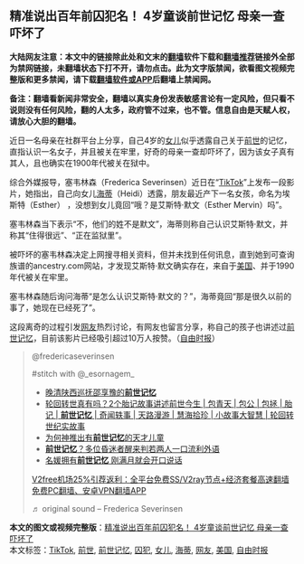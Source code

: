  <h2>精准说出百年前囚犯名！ 4岁童谈前世记忆 母亲一查吓坏了</h2> <p class="notice"><b>大陆网友注意：本文中的链接除此处和文末的<a href="https://github.com/bannedbook/fanqiang" >翻墙</a>软件下载和<a href="https://github.com/killgcd/justmysocks/blob/master/README.md">翻墙推荐</a>链接外全部为禁网链接，未翻墙状态下打不开，请勿点击。此为文字版禁闻，欲看图文视频完整版和更多禁闻，请下载<a href="https://github.com/bannedbook/fanqiang">翻墙软件或APP</a>后翻墙上禁闻网。</p><p>备注：翻墙看新闻非常安全，翻墙以真实身份发表敏感言论有一定风险，但只看不说则没有任何风险，翻的人太多，政府管不过来，也不管。信息自由是天赋人权，请放心大胆的翻墙。</b></p>  <div class="entry"> <p>                                          </p> <p>近日一名母亲在社群平台上分享，自己4岁的<a href="https://www.bannedbook.org/bnews/tag/%e5%a5%b3%e5%84%bf/" class="st_tag internal_tag" rel="tag" title="标签 女儿 下的日志">女儿</a>似乎透露自己关于<a href="https://www.bannedbook.org/bnews/tag/%e5%89%8d%e4%b8%96/" class="st_tag internal_tag" rel="tag" title="标签 前世 下的日志">前世</a>的记忆，直指认识一名女子，并且被关在牢里，好奇的母亲一查却吓坏了，因为该女子真有其人，且也确实在1900年代被关在狱中。</p> <p>综合外媒报导，塞韦林森（Frederica Severinsen）近日在“<a href="https://www.bannedbook.org/bnews/tag/tiktok/" class="st_tag internal_tag" rel="tag" title="标签 TikTok 下的日志">TikTok</a>”上发布一段影片，她指出，自己向女儿<a href="https://www.bannedbook.org/bnews/tag/%e6%b5%b7%e8%92%82/" class="st_tag internal_tag" rel="tag" title="标签 海蒂 下的日志">海蒂</a>（Heidi）透露，朋友最近产下一名女孩，命名为埃斯特（Esther） ，没想到女儿竟回“哦？是艾斯特‧默文（Esther Mervin）吗”。</p> <p>塞韦林森当下表示“不，他们的姓不是默文”，海蒂则称自己认识艾斯特‧默文，并称其“住得很远”、“正在监狱里”。</p> <p>被吓坏的塞韦林森决定上网搜寻相关资料，但并未找到任何讯息，直到她到可查询族谱的ancestry.com网站，才发现艾斯特‧默文确实存在，来自于<a href="https://www.bannedbook.org/bnews/tag/%e7%be%8e%e5%9b%bd/" class="st_tag internal_tag" rel="tag" title="标签 美国 下的日志">美国</a>、并于1990年代被关在牢里。</p>  <p>塞韦林森随后询问海蒂“是怎么认识艾斯特‧默文的？”，海蒂竟回“那是很久以前的事了，她现在已经死了”。</p> <p>这段离奇的过程引发<a href="https://www.bannedbook.org/bnews/tag/%e7%bd%91%e5%8f%8b/" class="st_tag internal_tag" rel="tag" title="标签 网友 下的日志">网友</a>热烈讨论，有网友也留言分享，称自己的孩子也讲述过<a href="https://www.bannedbook.org/bnews/tag/%e5%89%8d%e4%b8%96%e8%ae%b0%e5%bf%86/" class="st_tag internal_tag" rel="tag" title="标签 前世记忆 下的日志">前世记忆</a>，目前该影片已经吸引超过10万人按赞。（<a href="https://www.bannedbook.org/bnews/tag/%e8%87%aa%e7%94%b1%e6%97%b6%e6%8a%a5/" class="st_tag internal_tag" rel="tag" title="标签 自由时报 下的日志">自由时报</a>）</p> <blockquote class="tiktok-embed" cite="https://www.tiktok.com/@fredericaseverinsen/video/6906605591049833729" data-video-id="6906605591049833729" style="max-width: 605px;min-width: 325px;"><p>  @fredericaseverinsen  </p> <p>#stitch with @_esornagem_</p> <ul class='op-related-articles' title='相关阅读'> <li><a href='https://www.bannedbook.org/bnews/lifebaike/20201209/1444731.html' target='_blank'>晚清陕西巡抚邵享豫的<b>前世记忆</b></a></li> <li><a href='https://www.bannedbook.org/bnews/bannedvideo/20200705/1356009.html' target='_blank'>轮回转世真有吗？2个胎记故事讲述前世今生 | 包青天 | 包公 | 包拯 | 胎记 | <b>前世记忆</b> | 奇闻轶事 | 天路漫游 | 慧海拾珍 | 小故事大智慧 | 轮回转世纪实故事</a></li> <li><a href='https://www.bannedbook.org/bnews/ccpdope/20200413/1311537.html' target='_blank'>为何神推出有<b>前世记忆</b>的天才儿童</a></li> <li><a href='https://www.bannedbook.org/bnews/funmedia/20200410/1309799.html' target='_blank'><b>前世记忆</b>？多位昏迷者醒来判若两人一口流利外语</a></li> <li><a href='https://www.bannedbook.org/bnews/lifebaike/20200312/1292480.html' target='_blank'>名媛拥有<b>前世记忆</b> 刚满月就会开口说话</a></li> </ul> <p class="texttj"> <a href="https://www.bannedbook.org/forum23/topic22702.html" target="_blank">V2free机场25%引荐返利：全平台免费SS/V2ray节点+经济套餐高速翻墙</a><br/> <a href="https://github.com/bannedbook/fanqiang/wiki/%E7%A6%81%E9%97%BB%E7%BD%91%E5%AE%89%E5%8D%93%E7%BF%BB%E5%A2%99%E6%96%B0%E9%97%BBAPP" target="_blank">免费PC翻墙、安卓VPN翻墙APP</a></p><p> ♬ original sound &#8211; Frederica Severinsen  </p>  </blockquote> </p><a name='sharetosocial'></a>       <div><b>本文的图文或视频完整版</b>：<a href='https://www.bannedbook.org/bnews/comments/20201224/1454332.html'>精准说出百年前囚犯名！ 4岁童谈前世记忆 母亲一查吓坏了</a></div>  </div><!--END ENTRY--> <div class="postfooter"> <div>本文标签：<a href="https://www.bannedbook.org/bnews/tag/tiktok/" rel="tag">TikTok</a>, <a href="https://www.bannedbook.org/bnews/tag/%e5%89%8d%e4%b8%96/" rel="tag">前世</a>, <a href="https://www.bannedbook.org/bnews/tag/%e5%89%8d%e4%b8%96%e8%ae%b0%e5%bf%86/" rel="tag">前世记忆</a>, <a href="https://www.bannedbook.org/bnews/tag/%E5%9B%9A%E7%8A%AF/" rel="tag">囚犯</a>, <a href="https://www.bannedbook.org/bnews/tag/%e5%a5%b3%e5%84%bf/" rel="tag">女儿</a>, <a href="https://www.bannedbook.org/bnews/tag/%e6%b5%b7%e8%92%82/" rel="tag">海蒂</a>, <a href="https://www.bannedbook.org/bnews/tag/%e7%bd%91%e5%8f%8b/" rel="tag">网友</a>, <a href="https://www.bannedbook.org/bnews/tag/%e7%be%8e%e5%9b%bd/" rel="tag">美国</a>, <a href="https://www.bannedbook.org/bnews/tag/%e8%87%aa%e7%94%b1%e6%97%b6%e6%8a%a5/" rel="tag">自由时报</a></div>  </div><!--END POSTFOOTER--> 